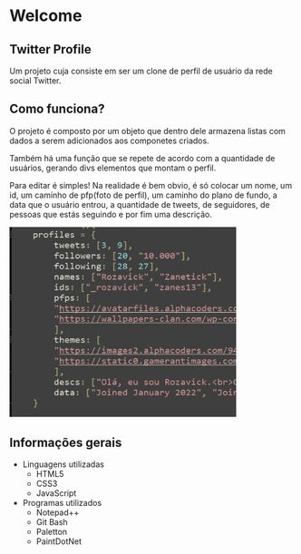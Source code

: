 <h1>Welcome</h1>
<h2>Twitter Profile</h2>
<p>Um projeto cuja consiste em ser um clone de perfil de usuário da rede social Twitter.</p>
<h2>Como funciona?</h2>
<p>O projeto é composto por um objeto que dentro dele armazena listas com dados a serem adicionados aos componetes criados.</p>
<p>Também há uma função que se repete de acordo com a quantidade de usuários, gerando divs elementos que montam o perfil.</p>
<p>Para editar é simples! Na realidade é bem obvio, é só colocar um nome, um id, um caminho de pfp(foto de perfil), um caminho do plano de fundo, a data que o usuário entrou, a quantidade de tweets, de seguidores, de pessoas que estás seguindo e por fim uma descrição.</p>
<img src="img/print.png" width="400px" alt="Print">
<h2>Informações gerais</h2>
<ul>
	<li>Linguagens utilizadas
		<ul>
			<li>HTML5</li>
			<li>CSS3</li>
			<li>JavaScript</li>
		</ul>
	</li>
	<li>Programas utilizados
		<ul>
			<li>Notepad++</li>
			<li>Git Bash</li>
			<li>Paletton</li>
			<li>PaintDotNet</li>
		</ul>
	</li>
</ul>